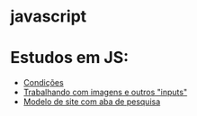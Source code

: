 # javascript

  <h1>Estudos em JS:</h1>
   <ul>
       <li><a href="https://gabrielvicentte.github.io/javascript/desafios/001/">Condições</a></li>
       <li><a href="https://gabrielvicentte.github.io/javascript/desafios/002/">Trabalhando com imagens e outros "inputs"</a></li>
       <li><a href="https://gabrielvicentte.github.io/javascript/desafios/003/">Modelo de site com aba de pesquisa</a></li>
   </ul>
